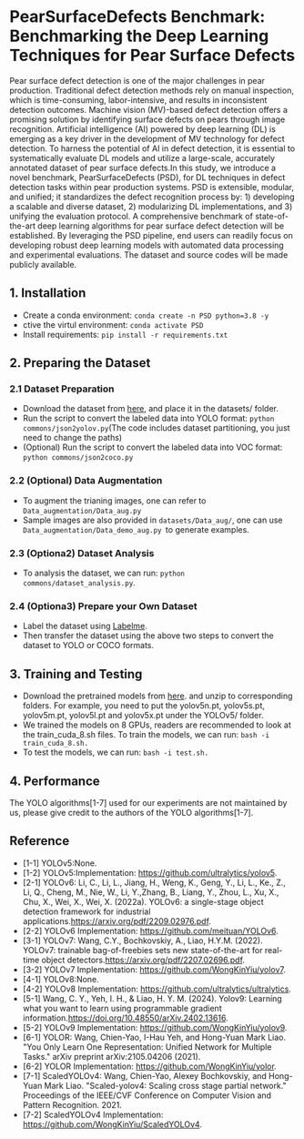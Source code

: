 # PearSurfaceDefects Benchmark: Benchmarking the Deep Learning Techniques for Pear Surface Defects
Pear surface defect detection is one of the major challenges in pear production. Traditional defect detection methods rely on manual inspection, which is time-consuming, labor-intensive, and results in inconsistent detection outcomes. Machine vision (MV)-based defect detection offers a promising solution by identifying surface defects on pears through image recognition. Artificial intelligence (AI) powered by deep learning (DL) is emerging as a key driver in the development of MV technology for defect detection. To harness the potential of AI in defect detection, it is essential to systematically evaluate DL models and utilize a large-scale, accurately annotated dataset of pear surface defects.In this study, we introduce a novel benchmark, PearSurfaceDefects (PSD), for DL techniques in defect detection tasks within pear production systems. PSD is extensible, modular, and unified; it standardizes the defect recognition process by: 1) developing a scalable and diverse dataset, 2) modularizing DL implementations, and 3) unifying the evaluation protocol. A comprehensive benchmark of state-of-the-art deep learning algorithms for pear surface defect detection will be established. By leveraging the PSD pipeline, end users can readily focus on developing robust deep learning models with automated data processing and experimental evaluations. The dataset and source codes will be made publicly available.

## 1. Installation
* Create a conda environment:  `conda create -n PSD python=3.8 -y`   
* ctive the virtul environment: `conda activate PSD`  
* Install requirements: `pip install -r requirements.txt`  

## 2. Preparing the Dataset
### 2.1 Dataset Preparation
* Download the dataset from [here](https://drive.google.com/drive/folders/1INRSHXMOqBf39mobRi6iKkm01JjMyVgK?usp=drive_link), and place it in the datasets/ folder.   
* Run the script to convert the labeled data into YOLO format: `python commons/json2yolov.py`(The code includes dataset partitioning, you just need to change the paths)  
* (Optional) Run the script to convert the labeled data into VOC format: `python commons/json2coco.py `  
### 2.2 (Optional) Data Augmentation
* To augment the trianing images, one can refer to `Data_augmentation/Data_aug.py`  
* Sample images are also provided in `datasets/Data_aug/`, one can use `Data_augmentation/Data_demo_aug.py `to generate examples.   
### 2.3 (Optiona2) Dataset Analysis
* To analysis the dataset, we can run: `python commons/dataset_analysis.py`.  
### 2.4 (Optiona3) Prepare your Own Dataset
* Label the dataset using [Labelme](https://github.com/labelmeai/labelme).  
* Then transfer the dataset using the above two steps to convert the dataset to YOLO or COCO formats.  
## 3. Training and Testing
* Download the pretrained models from [here](https://drive.google.com/drive/folders/1DcrluarBcoHd0GLfDZXWvrIl0Dxzmy8V?usp=drive_link). and unzip to corresponding folders. For example, you need to put the yolov5n.pt, yolov5s.pt, yolov5m.pt, yolov5l.pt and yolov5x.pt under the YOLOv5/ folder.  
* We trained the models  on 8 GPUs, readers are recommended to look at the train_cuda_8.sh files. To train the models, we can run:  `bash -i train_cuda_8.sh.  `   
* To test the models, we can run: ` bash -i test.sh.   `  
## 4. Performance
The YOLO algorithms[1-7] used for our experiments are not maintained by us, please give credit to the authors of the YOLO algorithms[1-7].   
## Reference
* [1-1] YOLOv5:None.  
* [1-2] YOLOv5:Implementation: https://github.com/ultralytics/yolov5.  
* [2-1] YOLOv6: Li, C., Li, L., Jiang, H., Weng, K., Geng, Y., Li, L., Ke., Z., Li, Q., Cheng, M., Nie, W., Li, Y.,Zhang, B., Liang, Y., Zhou, L., Xu, X., Chu, X., Wei, X., Wei, X. (2022a). YOLOv6: a single-stage object detection framework for industrial applications.https://arxiv.org/pdf/2209.02976.pdf.  
* [2-2] YOLOv6 Implementation: https://github.com/meituan/YOLOv6.  
* [3-1] YOLOv7: Wang, C.Y., Bochkovskiy, A., Liao, H.Y.M. (2022). YOLOv7: trainable bag-of-freebies sets new state-of-the-art for real-time object detectors.https://arxiv.org/pdf/2207.02696.pdf.   
* [3-2] YOLOv7 Implementation: https://github.com/WongKinYiu/yolov7.   
* [4-1] YOLOv8:None. 
* [4-2] YOLOv8 Implementation: https://github.com/ultralytics/ultralytics.
* [5-1]  Wang, C. Y., Yeh, I. H., & Liao, H. Y. M. (2024). Yolov9: Learning what you want to learn using programmable gradient information.https://doi.org/10.48550/arXiv.2402.13616.  
* [5-2] YOLOv9 Implementation: https://github.com/WongKinYiu/yolov9.  
* [6-1] YOLOR: Wang, Chien-Yao, I-Hau Yeh, and Hong-Yuan Mark Liao. "You Only Learn One Representation: Unified Network for Multiple Tasks." arXiv preprint arXiv:2105.04206 (2021).   
* [6-2] YOLOR Implementation: https://github.com/WongKinYiu/yolor.  
* [7-1] ScaledYOLOv4: Wang, Chien-Yao, Alexey Bochkovskiy, and Hong-Yuan Mark Liao. "Scaled-yolov4: Scaling cross stage partial network." Proceedings of the IEEE/CVF Conference on Computer Vision and Pattern Recognition. 2021.  
* [7-2] ScaledYOLOv4 Implementation: https://github.com/WongKinYiu/ScaledYOLOv4.  
